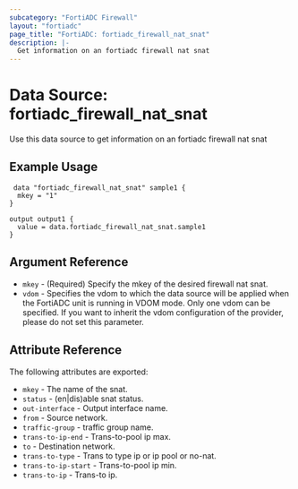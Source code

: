 ```yaml
---
subcategory: "FortiADC Firewall"
layout: "fortiadc"
page_title: "FortiADC: fortiadc_firewall_nat_snat"
description: |-
  Get information on an fortiadc firewall nat snat
---
```


# Data Source: fortiadc_firewall_nat_snat
Use this data source to get information on an fortiadc firewall nat snat

## Example Usage

```hcl
 data "fortiadc_firewall_nat_snat" sample1 {
  mkey = "1"
}

output output1 {
  value = data.fortiadc_firewall_nat_snat.sample1
}
```

## Argument Reference
* `mkey` - (Required) Specify the mkey of the desired  firewall nat snat.
* `vdom` - Specifies the vdom to which the data source will be applied when the FortiADC unit is running in VDOM mode. Only one vdom can be specified. If you want to inherit the vdom configuration of the provider, please do not set this parameter.


## Attribute Reference

The following attributes are exported:

* `mkey` - The name of the snat.
* `status` - (en|dis)able snat status. 
* `out-interface` - Output interface name. 
* `from` - Source network. 
* `traffic-group` - traffic group name. 
* `trans-to-ip-end` - Trans-to-pool ip max. 
* `to` - Destination network. 
* `trans-to-type` - Trans to type ip or ip pool or no-nat. 
* `trans-to-ip-start` - Trans-to-pool ip min. 
* `trans-to-ip` - Trans-to ip. 

